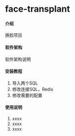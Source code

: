 # face-transplant

#### 介绍
换脸项目

#### 软件架构
软件架构说明


#### 安装教程

1. 导入两个SQL
2. 修改连接SQL，Redis
3. 修改需要的配置

#### 使用说明

1.  xxxx
2.  xxxx
3.  xxxx


